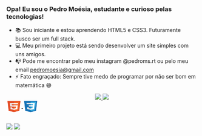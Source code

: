 ### Opa! Eu sou o Pedro Moésia, estudante e curioso pelas tecnologias! 
- 📚 Sou iniciante e estou aprendendo HTML5 e CSS3. Futuramente busco ser um full stack.
- 💻 Meu primeiro projeto está sendo desenvolver um site simples com uns amigos.
- 📭 Pode me encontrar pelo meu instagram @pedroms.rt ou pelo meu email pedromoesia@gmail.com
- ⚡ Fato engraçado: Sempre tive medo de programar por não ser bom em matemática 😅

<div align="center">
  <a href="https://github.com/pedromoesia">
  <img height="180em" src="https://github-readme-stats.vercel.app/api?username=pedromoesia&show_icons=true&theme=highcontrast&include_all_commits=true&count_private=true"/>
  <img height="180em" src="https://github-readme-stats.vercel.app/api/top-langs/?username=pedromoesia&layout=compact&langs_count=7&theme=highcontrast"/>
</div>
  
  <img align="center" alt="pedro-HTML" height="30" width="40" src="https://raw.githubusercontent.com/devicons/devicon/master/icons/html5/html5-original.svg">
  <img align="center" alt="pedro-CSS" height="30" width="40" src="https://raw.githubusercontent.com/devicons/devicon/master/icons/css3/css3-original.svg">
  
  ##
  
  <div>
    <a href="https://instagram.com/pedroms.rt" target="_blank"><img src="https://img.shields.io/badge/-Instagram-%23E4405F?style=for-the-badge&logo=instagram&logoColor=blue" target="_blank"></a>
    <a href = "mailto:pedromoesia@gmail.com"><img src="https://img.shields.io/badge/-Gmail-%23333?style=for-the-badge&logo=gmail&logoColor=red" target="_blank"></a>
  </div>
